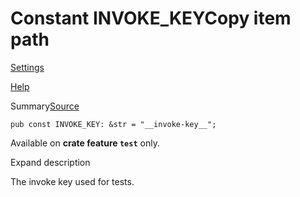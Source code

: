 # Constant INVOKE\_KEYCopy item path

[Settings](../../settings.html)

[Help](../../help.html)

Summary[Source](../../src/tauri/test/mod.rs.html#73)

```
pub const INVOKE_KEY: &str = "__invoke-key__";
```

Available on **crate feature `test`** only.

Expand description

The invoke key used for tests.